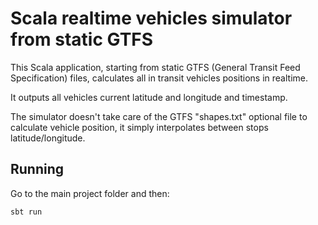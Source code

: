 # Scala realtime vehicles simulator from static GTFS

This Scala application, starting from static GTFS (General Transit Feed Specification) files, calculates all in transit vehicles positions in realtime.

It outputs all vehicles current latitude and longitude and timestamp.

The simulator doesn't take care of the GTFS "shapes.txt" optional file to calculate vehicle position, it simply interpolates between stops latitude/longitude.

## Running

Go to the main project folder and then:
```
sbt run
```